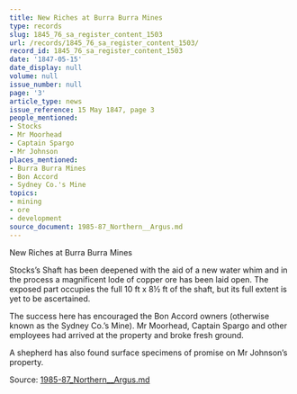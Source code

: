 ```yaml
---
title: New Riches at Burra Burra Mines
type: records
slug: 1845_76_sa_register_content_1503
url: /records/1845_76_sa_register_content_1503/
record_id: 1845_76_sa_register_content_1503
date: '1847-05-15'
date_display: null
volume: null
issue_number: null
page: '3'
article_type: news
issue_reference: 15 May 1847, page 3
people_mentioned:
- Stocks
- Mr Moorhead
- Captain Spargo
- Mr Johnson
places_mentioned:
- Burra Burra Mines
- Bon Accord
- Sydney Co.'s Mine
topics:
- mining
- ore
- development
source_document: 1985-87_Northern__Argus.md
---
```


New Riches at Burra Burra Mines

Stocks’s Shaft has been deepened with the aid of a new water whim and in the process a magnificent lode of copper ore has been laid open.  The exposed part occupies the full 10 ft x 8½ ft of the shaft, but its full extent is yet to be ascertained.

The success here has encouraged the Bon Accord owners (otherwise known as the Sydney Co.’s Mine).  Mr Moorhead, Captain Spargo and other employees had arrived at the property and broke fresh ground.

A shepherd has also found surface specimens of promise on Mr Johnson’s property.

Source: [1985-87_Northern__Argus.md](/downloads/markdown/1985-87_Northern__Argus.md)
